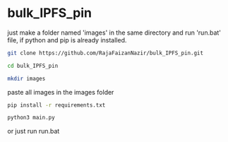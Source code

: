 # bulk_IPFS_pin
 
 just make a folder named 'images' in the same directory and run 'run.bat' file, if python and pip is already installed.

```sh
git clone https://github.com/RajaFaizanNazir/bulk_IPFS_pin.git
```

```sh
cd bulk_IPFS_pin
```

```sh
mkdir images
```

paste all images in the images folder
 
 ```sh
 pip install -r requirements.txt
 ```
 
 ```sh
 python3 main.py
 ```
 
or just run run.bat
